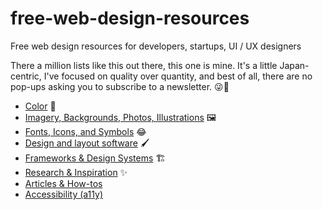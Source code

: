 # free-web-design-resources
Free web design resources for developers, startups, UI / UX designers

There a million lists like this out there, this one is mine. It's a little Japan-centric, I've focused on quality over quantity, and best of all, there are no pop-ups asking you to subscribe to a newsletter. 😜💞



- [Color](https://github.com/ann-kilzer/free-web-design-resources/blob/main/COLOR.md) 🌈
- [Imagery, Backgrounds, Photos, Illustrations](https://github.com/ann-kilzer/free-web-design-resources/blob/main/ASSETS.md) 🖼️
- [Fonts, Icons, and Symbols](https://github.com/ann-kilzer/free-web-design-resources/blob/main/FONTS_ICONS_SYMBOLS.md) 😂
- [Design and layout software](https://github.com/ann-kilzer/free-web-design-resources/blob/main/DESIGN_SOFTWARE.md) 🖌️
- [Frameworks & Design Systems](https://github.com/ann-kilzer/free-web-design-resources/blob/main/FRAMEWORKS.md) 🏗️
- [Research & Inspiration](https://github.com/ann-kilzer/free-web-design-resources/blob/main/RESEARCH_INSPIRATION.md) ✨
- [Articles & How-tos](https://github.com/ann-kilzer/free-web-design-resources/blob/main/ARTICLES.md)
- [Accessibility (a11y)](https://github.com/ann-kilzer/free-web-design-resources/blob/main/A11Y.md)
